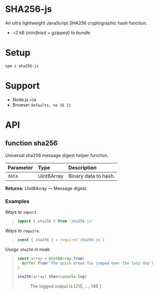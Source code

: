 # SHA256-js

An ultra lightweight JavaScript SHA256 cryptographic hash function.

- \~2 kB _(minifeied + gzipped) to bundle_

# Setup

```shell
npm i sha256-js
```

# Support

- Node.js `>16`
- Browser `defaults, no IE 11`

# API

## function sha256

Universal sha256 message digest helper function.

| Parameter | Type       | Description          |
| :-------- | :--------- | :------------------- |
| `data`    | Uint8Array | Binary data to hash. |

**Returns:** Uint8Array — Message digest.

### Examples

_Ways to `import`._

> ```js
> import { sha256 } from 'sha256-js'
> ```

_Ways to `require`._

> ```js
> const { sha256 } = require('sha256-js')
> ```

_Usage `sha256` in node._

> ```js
> const array = Uint8Array.from(
>   Buffer.from('The quick brown fox jumped over the lazy dog')
> )
>
> sha256(array).then(console.log)
> ```
>
> > The logged output is \[215, …, 146 ]
